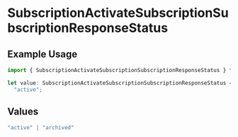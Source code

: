 # SubscriptionActivateSubscriptionSubscriptionResponseStatus

## Example Usage

```typescript
import { SubscriptionActivateSubscriptionSubscriptionResponseStatus } from "jani-payments/models/operations";

let value: SubscriptionActivateSubscriptionSubscriptionResponseStatus =
  "active";
```

## Values

```typescript
"active" | "archived"
```